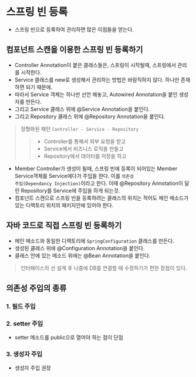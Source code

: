 # 스프링 빈 등록
- 스프링 빈으로 등록하여 관리하면 많은 이점들을 얻는다.

## 컴포넌트 스캔을 이용한 스프링 빈 등록하기
- Controller Annotation이 붙은 클래스들은, 스프링이 시작될때, 스프링에서 관리를 시작한다.
- Service 클래스를 new로 생성해서 관리하는 방법은 바람직하지 않다. 하나만 존재하면 되기 때문에.
- 따라서 Service 객체는 하나만 선언 해놓고, Autowired Annotation을 붙인 생성자를 만든다. 
- 그리고 Service 클래스 위에 @Service Annotation을 붙인다.
- 그리고 Repository 클래스 위에 @Repository Annotation을 붙인다.
> 정형화된 패턴 <code>Controller - Service - Repository</code><br>
>> - Controller를 통해서 외부 요청을 받고<br>
>> - Service에서 비즈니스 로직을 만들고<br>
>> - Repository에서 데이터를 저장을 하고<br>
- Member Controller가 생성이 될때, 스프링 빈에 등록이 되어있는 Member Service객체를 Service에다가 주입을 한다. 이를 <code>의존성 주입(Dependancy Injection)</code>이라고 한다. 이때 @Repository Annotation이 달린 Repository를 Service에 주입을 하게 되는것.
- 컴포넌트 스캔으로 스프링 빈을 등록하려는 클래스의 위치는 적어도 메인 메소드가 있는 디렉토리 위치의 패키지안에 있어야 한다.

## 자바 코드로 직접 스프링 빈 등록하기
- 메인 메소드와 동일한 디렉토리에 <code>SpringConfiguration</code> 클래스를 만든다.
- 생성된 클래스 위에 @Configuration Annotation을 붙인다.
- 클래스 안에 있는 메소드 위에는 @Bean Annotation을 붙인다.
> 인터페이스의 선 설계 후 나중에 DB를 연결할 때 수정하기가 편한 장점이 있다.

## 의존성 주입의 종류

### 1. 필드 주입

### 2. setter 주입
- setter 메소드를 public으로 열어야 하는 점이 단점

### 3. 생성자 주입
- 생성자 주입 권장